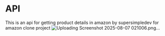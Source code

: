# API

This is an api for getting product details in amazon by supersimpledev for amazon clone project
![Uploading Screenshot 2025-08-07 021006.png…]()
